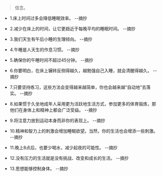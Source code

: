 >信念。

- 1.床上时间过多会降低睡眠效率。 --摘抄

- 2.减少在床上的时间，让它更趋近于每晚平均的睡眠时间。 --摘抄

- 3.我们天生有午后小睡的生理倾向。 --摘抄

- 4.午睡是人天生的作息习惯。 --摘抄

- 5.确保你的午睡时间不超过45分钟。 --摘抄

- 6.你要明白，在床上辗转反侧得越久，越勉强自己入睡，就会清醒得越久。 --摘抄

- 7.只要坚持练习，这些方法会变得越来越简单，你也会越来越“自动地”去落实。 --摘抄

- 8.如果惯于久坐地成年人采用更为活跃地生活方式，参加更多的体育锻炼，那他们在身体上和精神上都会广泛受益。 --摘抄

- 9.将注意力放到运动本身而非你的表现上。 --摘抄

- 10.精神和智力上的刺激会增加睡眠欲望。当然，你的生活也会增添一些刺激。 --摘抄

- 11.晚上8点后，也要少喝水，减少起夜的可能性。 --摘抄

- 12.没有压力的生活就是没有挑战、改变和成长的生活。 --摘抄

- 13.思想能够控制身体。 --摘抄
